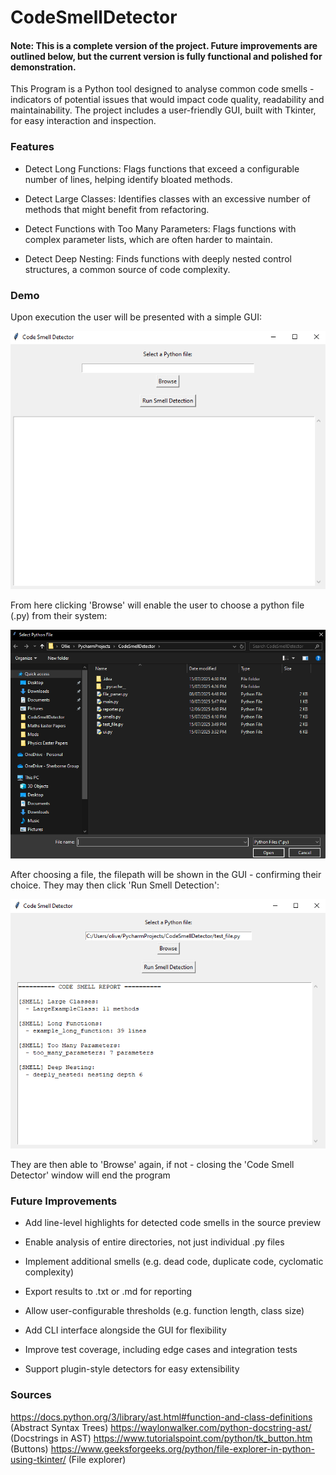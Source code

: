 # CodeSmellDetector

#### Note: This is a complete version of the project. Future improvements are outlined below, but the current version is fully functional and polished for demonstration.

This Program is a Python tool designed to analyse common code smells - indicators of potential issues that would impact
code quality, readability and maintainability. The project includes a user-friendly GUI, built with Tkinter, for 
easy interaction and inspection.

### Features

- Detect Long Functions: Flags functions that exceed a configurable number of lines, helping identify bloated methods.


- Detect Large Classes: Identifies classes with an excessive number of methods that might benefit from refactoring.


- Detect Functions with Too Many Parameters: Flags functions with complex parameter lists, which are often harder to 
  maintain.
  

- Detect Deep Nesting: Finds functions with deeply nested control structures, a common source of code complexity.


### Demo

Upon execution the user will be presented with a simple GUI:

![img_1.png](img_1.png)

From here clicking 'Browse' will enable the user to choose a python file (.py) from their system:

![img_2.png](img_2.png)

After choosing a file, the filepath will be shown in the GUI - confirming their choice. They may then click 'Run Smell
Detection':

![img_4.png](img_4.png)

They are then able to 'Browse' again, if not - closing the 'Code Smell Detector' window will end the program


### Future Improvements
- Add line-level highlights for detected code smells in the source preview

- Enable analysis of entire directories, not just individual .py files

- Implement additional smells (e.g. dead code, duplicate code, cyclomatic complexity)

- Export results to .txt or .md for reporting

- Allow user-configurable thresholds (e.g. function length, class size)

- Add CLI interface alongside the GUI for flexibility

- Improve test coverage, including edge cases and integration tests

- Support plugin-style detectors for easy extensibility


### Sources
https://docs.python.org/3/library/ast.html#function-and-class-definitions (Abstract Syntax Trees)
https://waylonwalker.com/python-docstring-ast/ (Docstrings in AST)
https://www.tutorialspoint.com/python/tk_button.htm (Buttons)
https://www.geeksforgeeks.org/python/file-explorer-in-python-using-tkinter/ (File explorer)